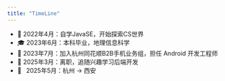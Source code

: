 ```yaml
---
title: "TimeLine"
---
```


- 🌱 2022年4月：自学JavaSE，开始探索CS世界
- 🎓 2023年6月：本科毕业，地理信息科学
- 💼 2023年7月：加入杭州同花顺B2B手机业务组，担任 Android 开发工程师
- 🧭 2025年3月：离职，追随兴趣学习后端开发
- 📍&ensp;  2025年5月：杭州 -> 西安
